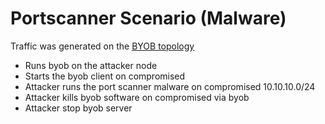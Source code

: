 # Portscanner Scenario (Malware)

Traffic was generated on the [BYOB topology](../byob.jpg)

- Runs byob on the attacker node
- Starts the byob client on compromised
- Attacker runs the port scanner malware on compromised 10.10.10.0/24
- Attacker kills byob software on compromised via byob
- Attacker stop byob server

